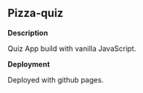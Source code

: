 ## Pizza-quiz

**Description**

Quiz App build with vanilla JavaScript.

**Deployment**

Deployed with github pages.
